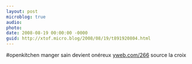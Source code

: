 ```yaml
---
layout: post
microblog: true
audio: 
photo: 
date: 2008-08-19 00:00:00 -0000
guid: http://xtof.micro.blog/2008/08/19/t891920804.html
---
```

#openkitchen manger sain devient onéreux [yweb.com/266](http://yweb.com/266) source la croix
